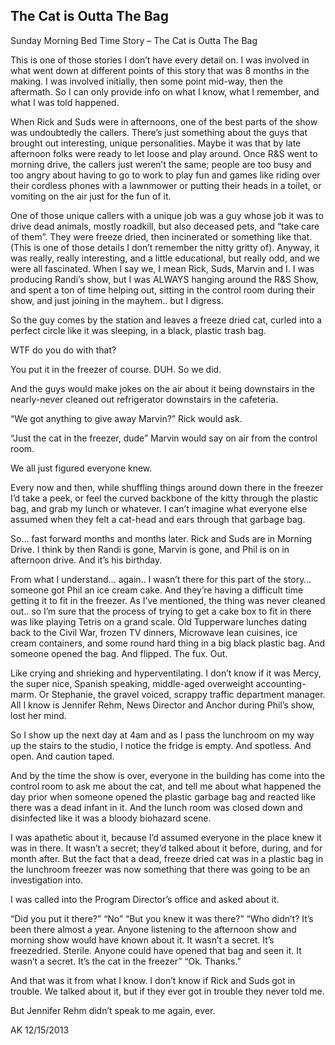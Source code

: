 ## The Cat is Outta The Bag

Sunday Morning Bed Time Story – The Cat is Outta The Bag

This is one of those stories I don’t have every detail on. I was involved in what went down at different points of this story that was 8 months in the making. I was involved initially, then some point mid-way, then the aftermath. So I can only provide info on what I know, what I remember, and what I was told happened.

When Rick and Suds were in afternoons, one of the best parts of the show was undoubtedly the callers. There’s just something about the guys that brought out interesting, unique personalities. Maybe it was that by late afternoon folks were ready to let loose and play around. Once R&S went to morning drive, the callers just weren’t the same; people are too busy and too angry about having to go to work to play fun and games like riding over their cordless phones with a lawnmower or putting their heads in a toilet, or vomiting on the air just for the fun of it.

One of those unique callers with a unique job was a guy whose job it was to drive dead animals, mostly roadkill, but also deceased pets, and “take care of them”. They were freeze dried, then incinerated or something like that. (This is one of those details I don’t remember the nitty gritty of). Anyway, it was really, really interesting, and a little educational, but really odd, and we were all fascinated. When I say we, I mean Rick, Suds, Marvin and I. I was producing Randi’s show, but I was ALWAYS hanging around the R&S Show, and spent a ton of time helping out, sitting in the control room during their show, and just joining in the mayhem.. but I digress.

So the guy comes by the station and leaves a freeze dried cat, curled into a perfect circle like it was sleeping, in a black, plastic trash bag.

WTF do you do with that?

You put it in the freezer of course. DUH. So we did.

And the guys would make jokes on the air about it being downstairs in the nearly-never cleaned out refrigerator downstairs in the cafeteria.

“We got anything to give away Marvin?” Rick would ask.

“Just the cat in the freezer, dude” Marvin would say on air from the control room.

We all just figured everyone knew.

Every now and then, while shuffling things around down there in the freezer I’d take a peek, or feel the curved backbone of the kitty through the plastic bag, and grab my lunch or whatever. I can’t imagine what everyone else assumed when they felt a cat-head and ears through that garbage bag.

So… fast forward months and months later. Rick and Suds are in Morning Drive. I think by then Randi is gone, Marvin is gone, and Phil is on in afternoon drive. And it’s his birthday.

From what I understand… again.. I wasn’t there for this part of the story… someone got Phil an ice cream cake. And they’re having a difficult time getting it to fit in the freezer. As I’ve mentioned, the thing was never cleaned out.. so I’m sure that the process of trying to get a cake box to fit in there was like playing Tetris on a grand scale. Old Tupperware lunches dating back to the Civil War, frozen TV dinners, Microwave lean cuisines, ice cream containers, and some round hard thing in a big black plastic bag. And someone opened the bag. And flipped. The fux. Out.

Like crying and shrieking and hyperventilating. I don’t know if it was Mercy, the super nice, Spanish speaking, middle-aged overweight accounting-marm. Or Stephanie, the gravel voiced, scrappy traffic department manager. All I know is Jennifer Rehm, News Director and Anchor during Phil’s show, lost her mind.

So I show up the next day at 4am and as I pass the lunchroom on my way up the stairs to the studio, I notice the fridge is empty. And spotless. And open. And caution taped.

And by the time the show is over, everyone in the building has come into the control room to ask me about the cat, and tell me about what happened the day prior when someone opened the plastic garbage bag and reacted like there was a dead infant in it. And the lunch room was closed down and disinfected like it was a bloody biohazard scene.

I was apathetic about it, because I’d assumed everyone in the place knew it was in there. It wasn’t a secret; they’d talked about it before, during, and for month after. But the fact that a dead, freeze dried cat was in a plastic bag in the lunchroom freezer was now something that there was going to be an investigation into.

I was called into the Program Director’s office and asked about it.

“Did you put it there?”
“No”
“But you knew it was there?”
“Who didn’t? It’s been there almost a year. Anyone listening to the afternoon show and morning show would have known about it. It wasn’t a secret. It’s freezedried. Sterile. Anyone could have opened that bag and seen it. It wasn’t a secret. It’s the cat in the freezer”
“Ok. Thanks.”

And that was it from what I know. I don’t know if Rick and Suds got in trouble. We talked about it, but if they ever got in trouble they never told me.

But Jennifer Rehm didn’t speak to me again, ever.

AK 12/15/2013
